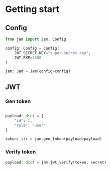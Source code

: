 # Getting start

## Config

```python
from jam import Jam, Config

config: Config = Config(
    JWT_SECRET_KEY="super-secret-key",
    JWT_EXP=3600
)

jam: Jam = Jam(config=config)
```

## JWT

### Gen token

```python

payload: dict = {
    "id": 1,
    "role": "user"
}

token: str = jam.gen_token(payload=payload)
```

### Verify token

```python
payload: dict = jam.jwt_verify(token, secret)
```
